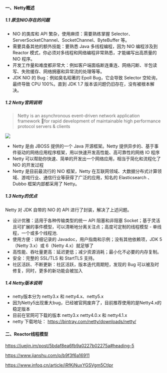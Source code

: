 #### 一、Netty概述

##### 1.1 原生NIO存在的问题

- NIO 的类库和 API 繁杂，使用麻烦：需要熟练掌握 Selector、ServerSocketChannel、SocketChannel、ByteBuffer 等。
- 需要具备其他的额外技能：要熟悉 Java 多线程编程，因为 NIO 编程涉及到 Reactor 模式，你必须对多线程和网络编程非常熟悉，才能编写出高质量的 NIO 程序。
- 开发工作量和难度都非常大：例如客户端面临断连重连、网络闪断、半包读写、失败缓存、网络拥塞和异常流的处理等等。
- JDK NIO 的 Bug：例如臭名昭著的 Epoll Bug，它会导致 Selector 空轮询，最终导致 CPU 100%。直到 JDK 1.7 版本该问题仍旧存在，没有被根本解决。

##### 1.2 Netty官网说明

>  Netty is an asynchronous event-driven network application framework for rapid development of maintainable high performance protocol servers & clients

![](https://tva1.sinaimg.cn/large/007S8ZIlgy1gh5uy8cnifj30p60eedgm.jpg)

- Netty 是由 JBOSS 提供的一个 Java 开源框架。Netty 提供异步的、基于事件驱动的网络应用程序框架，用以快速开发高性能、高可靠性的网络 IO 程序
- Netty 可以帮助你快速、简单的开发出一个网络应用，相当于简化和流程化了 NIO 的开发过程
- Netty 是目前最流行的 NIO 框架，Netty 在互联网领域、大数据分布式计算领域、游戏行业、通信行业等获得了广泛的应用，知名的 Elasticsearch 、Dubbo 框架内部都采用了 Netty。

##### 1.3 Netty的优点

Netty 对 JDK 自带的 NIO 的 API 进行了封装，解决了上述问题。

- 设计优雅：适用于各种传输类型的统一 API 阻塞和非阻塞 Socket；基于灵活且可扩展的事件模型，可以清晰地分离关注点；高度可定制的线程模型 - 单线程，一个或多个线程池.
- 使用方便：详细记录的 Javadoc，用户指南和示例；没有其他依赖项，JDK 5（Netty 3.x）或 6（Netty 4.x）就足够了
- 高性能、吞吐量更高：延迟更低；减少资源消耗；最小化不必要的内存复制。
- 安全：完整的 SSL/TLS 和 StartTLS 支持。
- 社区活跃、不断更新：社区活跃，版本迭代周期短，发现的 Bug 可以被及时修复，同时，更多的新功能会被加入

##### 1.4 Netty版本说明

- netty版本分为  netty3.x  和  netty4.x、netty5.x
- 因为Netty5出现重大bug，已经被官网废弃了，目前推荐使用的是Netty4.x的稳定版本
- 目前在官网可下载的版本 netty3.x netty4.0.x 和 netty4.1.x
- netty 下载地址： https://bintray.com/netty/downloads/netty/  

#### 二、Reactor线程模型





https://juejin.im/post/5bdaf8ea6fb9a0227b02275a#heading-5

https://www.jianshu.com/p/b9f3f6a16911

https://www.infoq.cn/article/iRfKjNuxYGSVgm5CtIpr